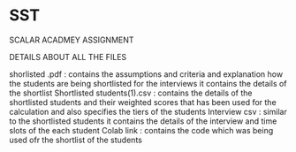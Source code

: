 # SST
SCALAR ACADMEY ASSIGNMENT

DETAILS ABOUT ALL THE FILES 

shorlisted .pdf : contains the assumptions and criteria and explanation how the students are being shortlisted for the interviews it contains the details of the shortlist
Shortlisted students(1).csv : contains the details of the shortlisted students and their weighted scores that has been used for the calculation and also specifies the tiers of the students
Interview csv : similar to the shortlisted students it contains the details of the interview and time slots of the each student
Colab link : contains the code which was being used ofr the shortlist of the students 
